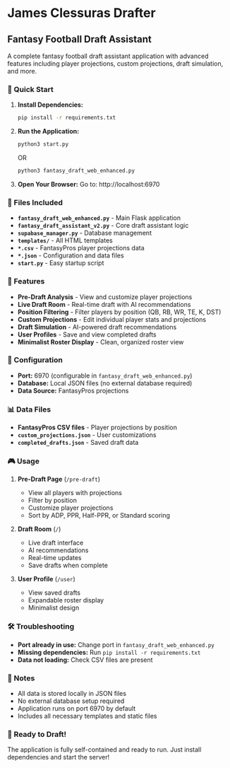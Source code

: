 # James Clessuras Drafter
## Fantasy Football Draft Assistant

A complete fantasy football draft assistant application with advanced features including player projections, custom projections, draft simulation, and more.

### 🚀 Quick Start

1. **Install Dependencies:**
   ```bash
   pip install -r requirements.txt
   ```

2. **Run the Application:**
   ```bash
   python3 start.py
   ```
   OR
   ```bash
   python3 fantasy_draft_web_enhanced.py
   ```

3. **Open Your Browser:**
   Go to: http://localhost:6970

### 📁 Files Included

- **`fantasy_draft_web_enhanced.py`** - Main Flask application
- **`fantasy_draft_assistant_v2.py`** - Core draft assistant logic
- **`supabase_manager.py`** - Database management
- **`templates/`** - All HTML templates
- **`*.csv`** - FantasyPros player projections data
- **`*.json`** - Configuration and data files
- **`start.py`** - Easy startup script

### 🎯 Features

- **Pre-Draft Analysis** - View and customize player projections
- **Live Draft Room** - Real-time draft with AI recommendations
- **Position Filtering** - Filter players by position (QB, RB, WR, TE, K, DST)
- **Custom Projections** - Edit individual player stats and projections
- **Draft Simulation** - AI-powered draft recommendations
- **User Profiles** - Save and view completed drafts
- **Minimalist Roster Display** - Clean, organized roster view

### 🔧 Configuration

- **Port:** 6970 (configurable in `fantasy_draft_web_enhanced.py`)
- **Database:** Local JSON files (no external database required)
- **Data Source:** FantasyPros projections

### 📊 Data Files

- **FantasyPros CSV files** - Player projections by position
- **`custom_projections.json`** - User customizations
- **`completed_drafts.json`** - Saved draft data

### 🎮 Usage

1. **Pre-Draft Page** (`/pre-draft`)
   - View all players with projections
   - Filter by position
   - Customize player projections
   - Sort by ADP, PPR, Half-PPR, or Standard scoring

2. **Draft Room** (`/`)
   - Live draft interface
   - AI recommendations
   - Real-time updates
   - Save drafts when complete

3. **User Profile** (`/user`)
   - View saved drafts
   - Expandable roster display
   - Minimalist design

### 🛠️ Troubleshooting

- **Port already in use:** Change port in `fantasy_draft_web_enhanced.py`
- **Missing dependencies:** Run `pip install -r requirements.txt`
- **Data not loading:** Check CSV files are present

### 📝 Notes

- All data is stored locally in JSON files
- No external database setup required
- Application runs on port 6970 by default
- Includes all necessary templates and static files

### 🎉 Ready to Draft!

The application is fully self-contained and ready to run. Just install dependencies and start the server! 